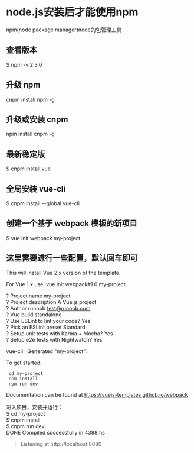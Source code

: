 
# node.js安装后才能使用npm  

npm(node package manager)node的包管理工具
## 查看版本
$ npm -v
2.3.0

## 升级 npm
cnpm install npm -g


## 升级或安装 cnpm
npm install cnpm -g

## 最新稳定版
$ cnpm install vue


## 全局安装 vue-cli
$ cnpm install --global vue-cli
## 创建一个基于 webpack 模板的新项目
$ vue init webpack my-project
## 这里需要进行一些配置，默认回车即可
This will install Vue 2.x version of the template.

For Vue 1.x use: vue init webpack#1.0 my-project

? Project name my-project  
? Project description A Vue.js project  
? Author runoob <test@runoob.com>  
? Vue build standalone  
? Use ESLint to lint your code? Yes  
? Pick an ESLint preset Standard  
? Setup unit tests with Karma + Mocha? Yes  
? Setup e2e tests with Nightwatch? Yes  

   vue-cli · Generated "my-project".

   To get started:
   
     cd my-project
     npm install
     npm run dev
   
   Documentation can be found at https://vuejs-templates.github.io/webpack


进入项目，安装并运行：   
$ cd my-project  
$ cnpm install  
$ cnpm run dev  
 DONE  Compiled successfully in 4388ms

> Listening at http://localhost:8080



